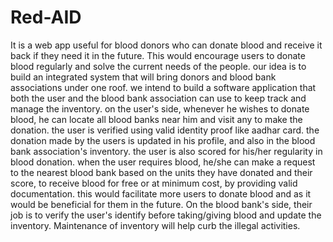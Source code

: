 # Red-AID
It is a web app useful for blood donors who can donate blood and receive it back if they need it in the
future.
This would encourage users to donate blood regularly and solve the current needs of the people.
our idea is to build an integrated system that will bring donors and blood bank associations under one
roof. we intend to build a software application that both the user and the
blood bank association can use to keep track and manage the inventory.
on the user's side, whenever he wishes to donate blood, he can locate all blood banks near him and
visit any to make the donation. the user is verified using valid identity proof
like aadhar card. the donation made by the users is updated in his profile, and also in the blood bank
association's inventory. the user is also scored for his/her
regularity in blood donation.
when the user requires blood, he/she can make a request to the nearest blood bank based on the
units they have donated and their score, to receive blood for free or
at minimum cost, by providing valid documentation.
this would facilitate more users to donate blood and as it would be beneficial for them in the future.
On the blood bank's side, their job is to verify the user's identify before taking/giving blood and update
the inventory.
Maintenance of inventory will help curb the illegal activities.
